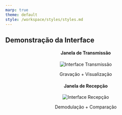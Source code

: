 ```yaml
---
marp: true
theme: default
style: /workspace/styles/styles.md
---
```


## Demonstração da Interface
<div class="grid-container" style="grid-template-columns: 1fr 1fr; align-items: start;">
  <div style="text-align: center;">
    <h4>Janela de Transmissão</h4>
    <img src="https://i.imgur.com/4QkGZ2l.png" alt="Interface Transmissão" style="max-height: 35vh;">
    <p>Gravação + Visualização</p>
  </div>
  <div style="text-align: center;">
    <h4>Janela de Recepção</h4>
    <img src="https://i.imgur.com/9WzBxTd.png" alt="Interface Recepção" style="max-height: 35vh;">
    <p>Demodulação + Comparação</p>
  </div>
</div>

